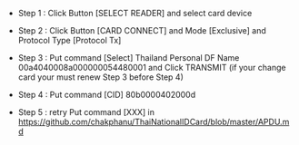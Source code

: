 - Step 1 : Click Button [SELECT READER] and select card device

- Step 2 : Click Button [CARD CONNECT] and Mode [Exclusive] and Protocol Type [Protocol Tx]

- Step 3 : Put command [Select] Thailand Personal DF Name 00a4040008a000000054480001 and Click TRANSMIT (if your change card your must renew Step 3 before Step 4)

- Step 4 : Put command [CID] 80b0000402000d

- Step 5 : retry Put command [XXX] in https://github.com/chakphanu/ThaiNationalIDCard/blob/master/APDU.md
